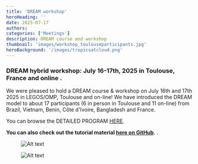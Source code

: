 ```yaml
---
title: 'DREAM workshop'
heroHeading: ''
date: 2025-07-17
authors:
categories: ['Meetings']
description: DREAM course and workshop
thumbnail: 'images/workshop_toulouseparticipants.jpg'
heroBackground: '/images/tropicsatcloud.png'
---
```




### DREAM hybrid workshop: July 16-17th, 2025 in Toulouse, France and  online .

We were pleased to hold a DREAM course & workshop on July 16th and 17th 2025 in LEGOS/OMP, Toulouse and on-line!
We have introduced the DREAM model to about 17 participants (6 in person in Toulouse and  11 on-line) from Brazil, Vietnam, Benin, Côte d'Ivoire, Bangladesh and France. 

You can browse the DETAILED PROGRAM [HERE](/images/2025-DREAMworkshop-prog-v1.pdf).

**You can also check out the tutorial material  [here on GitHub](https://github.com/dream-gcm/workshop-notebooks-2025)**.
.

<figure>
  <img src="/images/workshop_toulouseparticipants.jpg" alt="Alt text" style="max-width: 800px !important; height: auto !important;" />
</figure>
<figure>
  <img src="/images/workshop_onlineparticipants.png" alt="Alt text" style="max-width: 800px !important; height: auto !important;" />
</figure>

